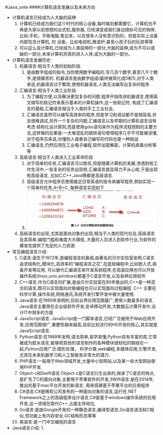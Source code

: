 #Java_onte
####计算机语言发展以及未来方向

- 计算机语言已经成为人大脑的延伸
  1. 计算机已经成为我们这个时代的核心设备,每时每刻都需要它，计算机也不再是大家以前想想的台式机,服务器,
  已经演变成我们身边随处可见的物体,比如:手机，平板电脑,笔记本，以及很多人没有意识到的，但是实际上设备内部包含计算机, 的
  设备，比如电视机,微波炉,甚至小孩子玩的玩具等等
  2. 可以这么说计算机,已经成为人类延伸的一部分,大脑的延伸,成为不可以或缺的一部分,未来计算机将真的进入人体,成为大脑的一部分。
- 计算机语言发展历史:
    1. 机器语言:相当于人类的初始阶段.
        1. 是由数字组成的指令,当你使用数字编程的,写几百个数字,甚至几千个数字,是很痛苦的.
        机器语言是由数字组成(最终被简化成0和1),对于人类来说,机器语言过于繁琐,使用机器语言,人类无法编写出复杂的程序.
    2. 汇编语言:相当于人类工业阶段
        1. 为了编程方便,以及解决更加复杂的问题,程序开始改进机器语言,使用英文缩写的助记符来表示基本的计算机操作,这一些助记符,
        构成了汇编语言的基础,汇编语言相当于人类的手工工业社会,
        2. 汇编语言虽然可以编写高效率的程序,但是学习和调试都不是很容易,并且很难调试,另外一个复杂的问题,汇编语言以及早期的计算机语言没有考虑
        结构化设计原则,而是使用goto语句来作为程序流程控制的主要方法,这样做的后果是:一大堆混乱的跳转语句使得程序几乎不可能被读懂,
        对于程序员来说,对懂别人或者自己编写的代码也是一种挑战
        3. 汇编语言,仍然应用在工业电子编程,软件加密解密，计算机病毒分析等等
    3. 高级语言:相当于人类进入工业革命阶段
        1. 对于简单的任务,汇编语言可以胜任,但是随着计算机的发展,渗透到啦工作生活中,一些复杂的任务出现啦,汇编语言就显得力不从心啦,于是出现啦高级语言,
        比如C,C++,Java等都是高级语言.
        2. 高级语言允许程序员使用接近日常英语的指令来编写程序,例如实现一个简单的任务,A+B=C,
        每种语言实现如下
        3. ![对比图片](./images/1670246933272.jpg)
    4. 高级语言的出现,尤其是面向对象的出现,相当于人类的现代社会,高级语言及其简单,编程门槛和难度大大降低,
    大量的人员进入到软件行业,为软件的爆发性提供了充足的人力资源.
- 常见编程语言介绍:
    1. C语言:诞生于1972年,是编程语言的鼻祖,由著名的贝尔实验室发明,C语言追求结构化,模块化,高效率的"编程语言之花",在底层编程中,比如嵌入式,病毒开发等应用,
    可以替代汇编语言来开发系统程序,在高层应用也可以开放操作系统(linux,unix,windows)都基于C语言开发,以及各种应用软件
    2. C++语言,作为C语言的扩展,是由贝尔实验室在80年推出的,C++是一种混合的语言,既可以实现面向对象编程也可以实现面向过程编程.
    C++ 主要在科学计算,操作系统,网络通讯,系统开发引擎开发中被大量使用.
    3. Java语言:在1995年发明的,目前业界应用范围最广,使用人数最多的语言,
    Java语言主要用在企业级软件开发,安卓移动开发,大数据云计算开发中,设计IT中很多的方面
    4. JavaScript语言: JavaScript是一门脚本语言,已经广泛被用于Web应用开发,应用范围很广,重要性越来越高,目前比较流行的H5开发的核心,其实就是JavaScript语言.
    5. Python语言:在1989年发明,语法简单,易学易懂,Python具有丰富的库,它常被成为胶水语言,能够把其他的语言制作的各种模块很轻松的联结在一起,Python应用广泛:图形处理，
    科学计算,web编程,多媒体应用,引擎开发,尤其在未来机器学习和人工智能有非常大的潜力.
    6. PHP语言:一般用于Web领域开发,大量中小型网站,以及某一些大型网站使用PHP开发.
    7. Object-c和Swift语言:Object-c是C语言衍生出来的,继承了C语言的特点,是扩充了C的面向对象,主要用于苹果软件的开发,SWift语言:是在2014年,推出的基于mac平台开发的新语言,
    用来搭建基于苹果平台的应用程序
    8. C#语言:C#是微软公司发布的一种面向对象的语言,运行在.NET Framework之上的高级程序设计语言,C#是基于windows操作系统的应用开发,这一领域在取代C++,占据主导地位,
    9. Go语言:是由Google开发的一种静态语言,编译型语言,Go语言语法和C相似,但功能上有内存安全,GC结构形态等等
    10. 易语言:是一门中文编程的语言
- Java语言介绍:
    1.  
 
  
    
        
        
        